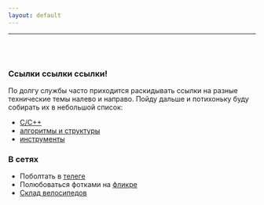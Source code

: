 ```yaml
---
layout: default
---
```

___
<br/><br/>
### Ссылки ссылки ссылки!
По долгу службы часто приходится раскидывать ссылки на разные технические темы налево и направо. Пойду дальше и потихоньку буду собирать их в небольшой список:

* [C/C++](./cpp_links)
* [алгоритмы и структуры](./algo)
* [инструменты](./utils)

### В сетях
* Поболтать в [телеге](http://t.me/a_belkevich)
* Полюбоваться фотками на [фликре](https://flickr.com/photos/a_belkevich)
* [Склад велосипедов](https://github.com/abelkevich)
